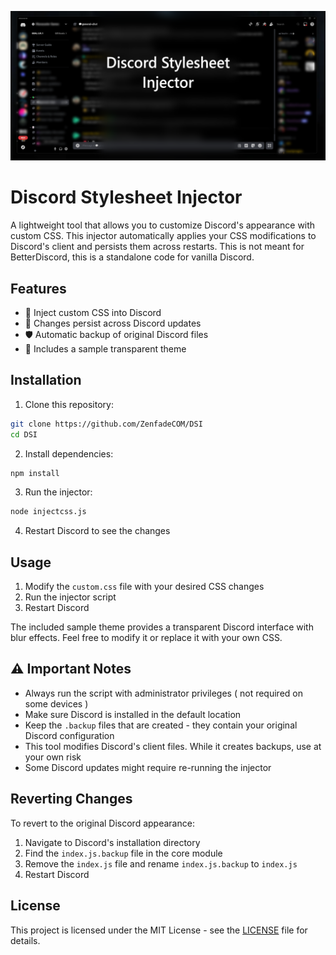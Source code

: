 ![DSI](/dsi.png)
# Discord Stylesheet Injector

A lightweight tool that allows you to customize Discord's appearance with custom CSS. This injector automatically applies your CSS modifications to Discord's client and persists them across restarts.
This is not meant for BetterDiscord, this is a standalone code for vanilla Discord.
## Features

- 🎨 Inject custom CSS into Discord
- 🔄 Changes persist across Discord updates
- 🛡️ Automatic backup of original Discord files
- 💫 Includes a sample transparent theme

## Installation

1. Clone this repository:
```bash
git clone https://github.com/ZenfadeCOM/DSI
cd DSI
```
2. Install dependencies:
```bash
npm install
```
3. Run the injector:
```bash
node injectcss.js
```
4. Restart Discord to see the changes

## Usage

1. Modify the `custom.css` file with your desired CSS changes
2. Run the injector script
3. Restart Discord

The included sample theme provides a transparent Discord interface with blur effects. Feel free to modify it or replace it with your own CSS.

## ⚠️ Important Notes

- Always run the script with administrator privileges ( not required on some devices )
- Make sure Discord is installed in the default location
- Keep the `.backup` files that are created - they contain your original Discord configuration
- This tool modifies Discord's client files. While it creates backups, use at your own risk
- Some Discord updates might require re-running the injector

## Reverting Changes

To revert to the original Discord appearance:
1. Navigate to Discord's installation directory
2. Find the `index.js.backup` file in the core module
3. Remove the `index.js` file and rename `index.js.backup` to `index.js`
4. Restart Discord

## License

This project is licensed under the MIT License - see the [LICENSE](LICENSE) file for details.
